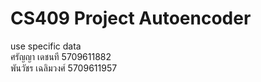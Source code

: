 # CS409 Project Autoencoder
use specific data <br />
ศรัญญา เดชนที 5709611882 <br />
พันวัชร เฉลิมวงศ์ 5709611957

